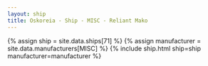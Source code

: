 ```yaml
---
layout: ship
title: Oskoreia - Ship - MISC - Reliant Mako
---
```

{% assign ship = site.data.ships[71] %}
{% assign manufacturer = site.data.manufacturers[MISC] %}
{% include ship.html ship=ship manufacturer=manufacturer %}
